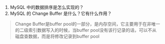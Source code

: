1. 	MySQL 中的数据排序是怎么实现的？
2. 	MySQL 的 Change Buffer 是什么？它有什么作用？
> Change Buffer是buffer pool的一部分，是内存空间，它主要用于在非唯一的二级索引数据写入的时候，当buffer pool没有该行记录的话，可以不从磁盘查数据，而是将修改记录到buffer pool